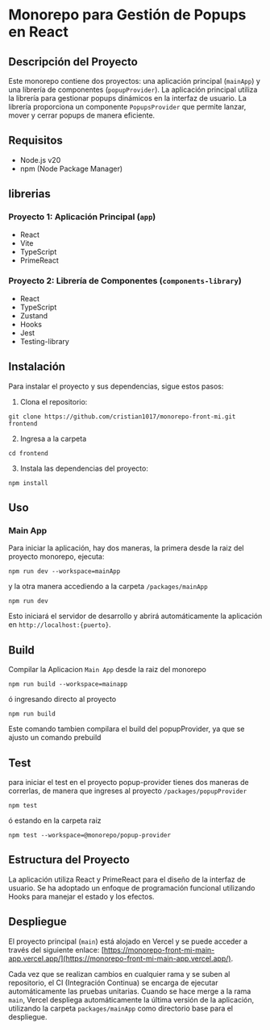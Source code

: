# Monorepo para Gestión de Popups en React

## Descripción del Proyecto
Este monorepo contiene dos proyectos: una aplicación principal (`mainApp`) y una librería de componentes (`popupProvider`). La aplicación principal utiliza la librería para gestionar popups dinámicos en la interfaz de usuario. La librería proporciona un componente `PopupsProvider` que permite lanzar, mover y cerrar popups de manera eficiente.

## Requisitos
- Node.js v20
- npm (Node Package Manager)

## librerias
### Proyecto 1: Aplicación Principal (`app`)
- React
- Vite
- TypeScript
- PrimeReact

### Proyecto 2: Librería de Componentes (`components-library`)
- React
- TypeScript
- Zustand
- Hooks
- Jest
- Testing-library

## Instalación
Para instalar el proyecto y sus dependencias, sigue estos pasos:

1. Clona el repositorio:
```
git clone https://github.com/cristian1017/monorepo-front-mi.git frontend
```
2. Ingresa a la carpeta 
```
cd frontend
```
3. Instala las dependencias del proyecto:
```
npm install
```
## Uso

### Main App
Para iniciar la aplicación, hay dos maneras, la primera desde la raiz del proyecto monorepo, ejecuta:
```
npm run dev --workspace=mainApp
```

y la otra manera accediendo a la carpeta `/packages/mainApp`
```
npm run dev
```

Esto iniciará el servidor de desarrollo y abrirá automáticamente la aplicación en `http://localhost:{puerto}`.



## Build
Compilar la Aplicacion `Main App` desde la raiz del monorepo

```
npm run build --workspace=mainapp
```
ó ingresando directo al proyecto
```
npm run build
```

Este comando tambien compilara el build del popupProvider, ya que se ajusto un comando prebuild
 
## Test
para iniciar el test en el proyecto popup-provider tienes dos maneras de correrlas, de manera que ingreses al proyecto `/packages/popupProvider`
```
npm test
```
ó estando en la carpeta raiz

```
npm test --workspace=@monorepo/popup-provider
```

## Estructura del Proyecto
La aplicación utiliza React y PrimeReact para el diseño de la interfaz de usuario. Se ha adoptado un enfoque de programación funcional utilizando Hooks para manejar el estado y los efectos.

## Despliegue
El proyecto principal (`main`) está alojado en Vercel y se puede acceder a través del siguiente enlace: [https://monorepo-front-mi-main-app.vercel.app/](https://monorepo-front-mi-main-app.vercel.app/). 

Cada vez que se realizan cambios en cualquier rama y se suben al repositorio, el CI (Integración Continua) se encarga de ejecutar automáticamente las pruebas unitarias. Cuando se hace merge a la rama `main`, Vercel despliega automáticamente la última versión de la aplicación, utilizando la carpeta `packages/mainApp` como directorio base para el despliegue.